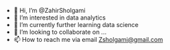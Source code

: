 - 👋 Hi, I’m @ZahirSholgami
- 👀 I’m interested in data analytics
- 🌱 I’m currently further learning data science
- 💞️ I’m looking to collaborate on ...
- 📫 How to reach me via email Zsholgami@gmail.com

<!---
ZahirSholgami/ZahirSholgami is a ✨ special ✨ repository because its `README.md` (this file) appears on your GitHub profile.
You can click the Preview link to take a look at your changes.
--->
